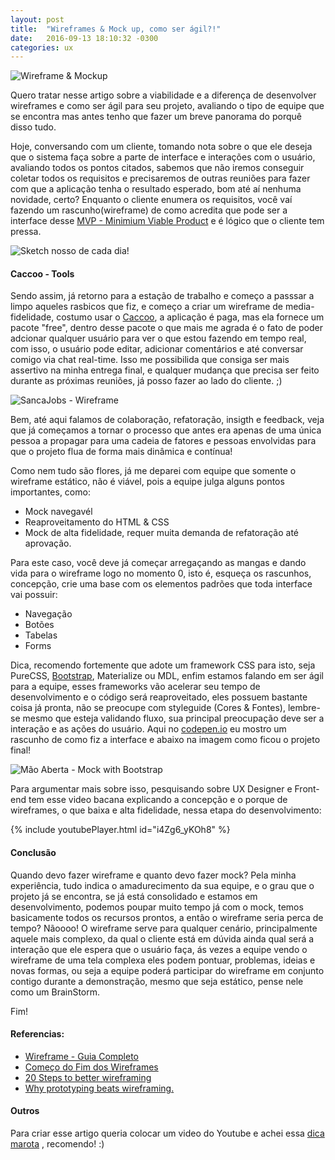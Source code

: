 ```yaml
---
layout: post
title:  "Wireframes & Mock up, como ser ágil?!"
date:   2016-09-13 18:10:32 -0300
categories: ux
---
```


![Wireframe & Mockup](https://brainhub.eu/blog/wp-content/uploads/2016/04/difference-wireframe-between-mockup.png)

Quero tratar nesse artigo sobre a viabilidade e a diferença de desenvolver wireframes e como ser ágil para seu projeto, avaliando o tipo de equipe que se encontra mas antes tenho que fazer um breve panorama do porquê disso tudo.

Hoje, conversando com um cliente, tomando nota sobre o que ele deseja que o sistema faça sobre a parte de interface e interações com o usuário, avaliando todos os pontos citados, sabemos que não iremos conseguir coletar todos os requisitos e precisaremos de outras reuniões para fazer com que a aplicação tenha o resultado esperado, bom até aí nenhuma novidade, certo? Enquanto o cliente enumera os requisitos, você vaí fazendo um rascunho(wireframe) de como acredita que pode ser a interface desse [MVP -  Minimium Viable Product](https://endeavor.org.br/mvp/) e é lógico que o cliente tem pressa.

![Sketch nosso de cada dia!](https://fbcdn-sphotos-e-a.akamaihd.net/hphotos-ak-xlf1/v/t1.0-9/13428421_1198542513503633_4984712604594933393_n.jpg?oh=ce8560e7094eecd5173c5a9e9f47b81d&oe=58774A73&__gda__=1480413160_2725adb6bc0a8c2eddb594580f8340a8)

#### Caccoo - Tools
Sendo assim, já retorno para a estação de trabalho e começo a passsar a limpo aqueles rasbicos que fiz, e começo a criar um wireframe de media-fidelidade, costumo usar o [Caccoo](http://cacoo.com/), a aplicação é paga, mas ela fornece um pacote "free", dentro desse pacote o que mais me agrada é o fato de poder adcionar qualquer usuário para ver o que estou fazendo em tempo real, com isso, o usuário pode editar, adicionar comentários e até conversar comigo via chat real-time. Isso me possibilida que consiga ser mais assertivo na minha entrega final, e qualquer mudança que precisa ser feito durante as próximas reuniões, já posso fazer ao lado do cliente. ;) 

![SancaJobs - Wireframe](https://mir-s3-cdn-cf.behance.net/project_modules/max_1200/e0716442844167.57d99f62c243b.png)

Bem, até aqui falamos de colaboração, refatoração, insigth e feedback, veja que já começamos a tornar o processo que antes era apenas de uma única pessoa a propagar para uma cadeia de fatores e pessoas envolvidas para que o projeto flua de forma mais dinâmica e contínua!


Como nem tudo são flores, já me deparei com equipe que somente o wireframe estático, não é viável, pois a equipe julga alguns pontos importantes, como: 

- Mock navegavél
- Reaproveitamento do HTML & CSS
- Mock de alta fidelidade, requer muita demanda de refatoração até aprovação.

Para este caso, você deve já começar arregaçando as mangas e dando vida para o wireframe logo no momento 0, isto é, esqueça os rascunhos, concepção, crie uma base com os elementos padrões que toda interface vai possuir:
 
 - Navegação
 - Botões
 - Tabelas
 - Forms


Dica, recomendo fortemente que adote um framework CSS para isto, seja PureCSS, [Bootstrap](https://www.getbootstrap.com), Materialize ou MDL, enfim estamos falando em ser ágil para a equipe, esses frameworks vão acelerar seu tempo de desenvolvimento e o código será reaproveitado, eles possuem bastante coisa já pronta, não se preocupe com styleguide (Cores & Fontes), lembre-se mesmo que esteja validando fluxo, sua principal preocupação deve ser a interação e as ações do usuário. Aqui no [codepen.io](http://codepen.io/cristofersousa/pen/PzBKqJ) eu mostro um rascunho de como fiz a interface e abaixo na imagem como ficou o projeto final!

![Mão Aberta - Mock with Bootstrap](https://mir-s3-cdn-cf.behance.net/project_modules/max_1200/7b0e7942844021.57d99e53390d3.jpg)


Para argumentar mais sobre isso, pesquisando sobre UX Designer e Front-end tem esse video bacana explicando a concepção e o porque de wireframes, o que baixa e alta fidelidade, nessa etapa do desenvolvimento:

{% include youtubePlayer.html id="i4Zg6_yKOh8" %}


#### Conclusão

Quando devo fazer wireframe e quanto devo fazer mock? Pela minha experiência, tudo indica o amadurecimento da sua equipe, e o grau que o projeto já se encontra, se já está consolidado e estamos em desenvolvimento, podemos poupar muito tempo já com o mock, temos basicamente todos os recursos prontos, a então o wireframe seria perca de tempo?  Nãoooo! O wireframe serve para qualquer cenário, principalmente aquele mais complexo, da qual o cliente está em dúvida ainda qual será a interação que ele espera que o usuário faça, ás vezes a equipe vendo o wireframe de uma tela complexa eles podem pontuar, problemas, ideias e novas formas, ou seja a equipe poderá participar do wireframe em conjunto contigo durante a demonstração, mesmo que seja estático, pense nele como um BrainStorm. 

Fim!



#### Referencias:
- [Wireframe -  Guia Completo](http://desenvolvimentoparaweb.com/ux/wireframe-web-guia-completo/)
- [Começo do Fim dos Wireframes](http://arquiteturadeinformacao.com/user-experience/o-comeco-do-fim-dos-wireframes/)
- [20 Steps to better wireframing ](http://blog.teamtreehouse.com/20-steps-to-better-wireframing)
- [Why prototyping beats wireframing.](https://the-pastry-box-project.net/leisa-reichelt/2012-october-23)


#### Outros
Para criar esse artigo queria colocar um video do Youtube e achei essa [dica marota](http://www.adamwadeharris.com/how-to-easily-embed-youtube-videos-in-jekyll-sites-without-a-plugin/) , recomendo! :)

